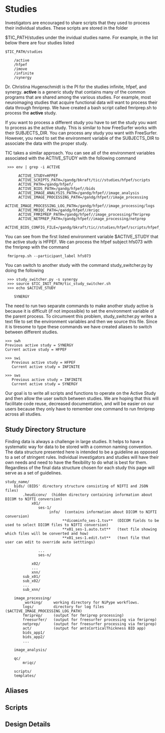 # Studies

Investigators are encouraged to share scripts that they used to process
their individual studies. These scripts are stored in the folder

$TIC_PATH/studies under the invidual studies name. For example, in the
list below there are four studies listed


    $TIC_PATH/studies
            
        /active   
        /hfpef
        /imove
        /infinite
        /synergy

Dr. Christina Hugenschmidt is the PI for the studies infinite, hfpef,
and synergy. **active** is a generic study that contains many of the
common programs that are shared among the various studies. For example,
most neuroimaging studies that acquire functional data will want to
process their data through fmriprep. We have created a bash script
called fmriprep.sh to process the **active** study.

If you want to process a different study you have to set the study you
want to process as the active study. This is similar to how FreeSurfer
works with their SUBJECTS_DIR. You can process any study you want with
FreeSurfer. However, you need to set the environment variable of the
SUBJECTS_DIR to associate the data with the proper study.

TIC takes a similar approach. You can see all of the environment
variables associated with the ACTIVE_STUDY with the following command

     >>> env | grep -i ACTIVE

          ACTIVE_STUDY=HFPEF
          ACTIVE_SCRIPTS_PATH=/gandg/bkraft/tic//studies/hfpef/scripts
          ACTIVE_PATH=/gandg/hfpef/
          ACTIVE_BIDS_PATH=/gandg/hfpef//bids
          ACTIVE_IMAGE_ANALYSIS_PATH=/gandg/hfpef//image_analysis
          ACTIVE_IMAGE_PROCESSING_PATH=/gandg/hfpef//image_processing
          ACTIVE_IMAGE_PROCESSING_LOG_PATH=/gandg/hfpef//image_processing/logs
          ACTIVE_MRIQC_PATH=/gandg/hfpef//mriqc
          ACTIVE_FMRIPREP_PATH=/gandg/hfpef//image_processing/fmriprep
          ACTIVE_NETPREP_PATH=/gandg/hfpef//image_processing/netprep
          ACTIVE_BIDS_CONFIG_FILE=/gandg/bkraft/tic//studies/hfpef/scripts/hfpef_bids.cfg

You can see from the first listed environment variable $ACTIVE_STUDY
that the active study is HFPEF. We can process the hfpef subject hfs073
with the fmriprep with the command

     fmriprep.sh --participant_label hfs073

You can switch to another study with the command study_switcher.py by
doing the following

     >>> study_switcher.py -s synergy
     >>> source $TIC_INIT_PATH/tic_study_switcher.sh
     >>> echo $ACTIVE_STUDY

        SYNERGY

The need to run two separate commands to make another study active is
because it is difficult (if not impossible) to set the environment
variable of the parent process. To circumvent this problem,
study_switcher.py writes a text file to set the environment variables
and then we source this file. Since it is tiresome to type these
commands we have created aliases to switch between different studies.

```
>>> swh   
Previous active study = SYNERGY  
Current active study = HFPEF
   
>>> swi   
   Previous active study = HFPEF 
   Current active study = INFINITE
   
>>> sws 
   Previous active study = INFINITE   
   Current active study = SYNERGY  
```

Our goal is to write all scripts and functions to operate on the Active
Study and then allow the user switch between studies. We are hoping that
this will facilitate code reuse, decreased documentation, and will be
easier on our users because they only have to remember one command to
run fmriprep across all studies.

## Study Directory Structure

Finding data is always a challenge in large studies. It helps to have a
systematic way for data to be stored with a common naming convention.
The data structure presented here is intended to be a guideline as
opposed to a set of stringent rules. Individual investigators and
studies will have their own needs and need to have the flexibility to do
what is best for them. Regardless of the final data structure chosen for
each study this page will serve as a set of guidelines.

    study_name/
        bids/ (BIDS' directory structure consisting of NIFTI and JSON files)
            .heudiconv/  (hidden directory containing information about DICOM to NIFTI conversion)
                x01/
                   ses-1/
                        info/  (contains information about DICOM to NIFTI conversion)
                              **dicominfo_ses-1.tsv**  (DICOM fields to be used to select DICOM files to NIFTI conversion)
                              **x01_ses-1.auto.txt**   (text file showing which files will be converted and how)
                              **x01_ses-1.edit.txt**   (text file that user can edit to override auto setttings)

                   ...
                   ses-n/
                        
                x02/
                ...
                xnn/
            sub_x01/
            sub_x02/
            ...
            sub_xnn/

        image_processing/
            _working/     working directory for NiPype workflows. 
            logs/         directory for log files ($ACTIVE_IMAGE_PROCESSING_LOG_PATH)
            fmriprep/     (output for fmriprep processing)
            freesurfer/   (output for freesurfer processing via fmriprep)
            netprep/      (output for freesurfer processing via fmriprep)
            act/          (output for antsCorticalThickness BID app)
            bids_app1/
            bids_app2/
            ...
            
        image_analysis/

        qc/
            mriqc/
                
        scripts/
        templates/

## Aliases



## Scripts



## Design Details
